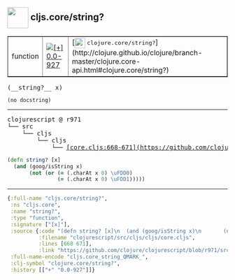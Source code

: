 ## <img width="48px" valign="middle" src="http://i.imgur.com/Hi20huC.png"> cljs.core/string?

 <table border="1">
<tr>
<td>function</td>
<td><a href="https://github.com/cljsinfo/api-refs/tree/0.0-927"><img valign="middle" alt="[+] 0.0-927" src="https://img.shields.io/badge/+-0.0--927-lightgrey.svg"></a> </td>
<td>
[<img height="24px" valign="middle" src="http://i.imgur.com/1GjPKvB.png"> <samp>clojure.core/string?</samp>](http://clojure.github.io/clojure/branch-master/clojure.core-api.html#clojure.core/string?)
</td>
</tr>
</table>

 <samp>
(__string?__ x)<br>
</samp>

```
(no docstring)
```

---

 <pre>
clojurescript @ r971
└── src
    └── cljs
        └── cljs
            └── <ins>[core.cljs:668-671](https://github.com/clojure/clojurescript/blob/r971/src/cljs/cljs/core.cljs#L668-L671)</ins>
</pre>

```clj
(defn string? [x]
  (and (goog/isString x)
       (not (or (= (.charAt x 0) \uFDD0)
                (= (.charAt x 0) \uFDD1)))))
```


---

```clj
{:full-name "cljs.core/string?",
 :ns "cljs.core",
 :name "string?",
 :type "function",
 :signature ["[x]"],
 :source {:code "(defn string? [x]\n  (and (goog/isString x)\n       (not (or (= (.charAt x 0) \\uFDD0)\n                (= (.charAt x 0) \\uFDD1)))))",
          :filename "clojurescript/src/cljs/cljs/core.cljs",
          :lines [668 671],
          :link "https://github.com/clojure/clojurescript/blob/r971/src/cljs/cljs/core.cljs#L668-L671"},
 :full-name-encode "cljs.core_string_QMARK_",
 :clj-symbol "clojure.core/string?",
 :history [["+" "0.0-927"]]}

```

